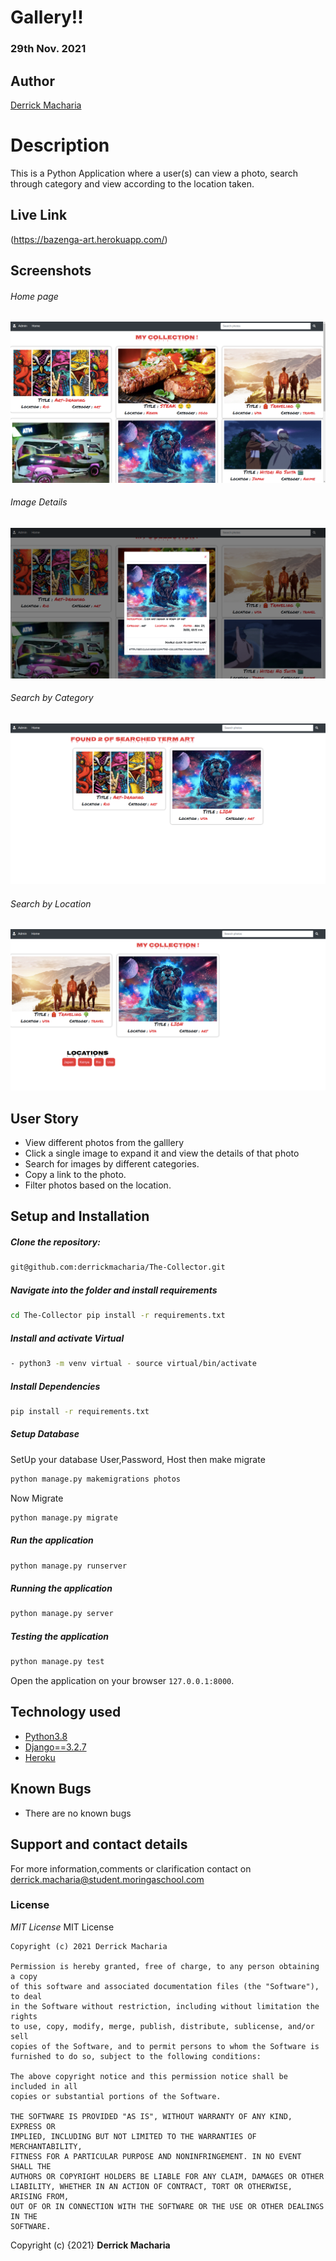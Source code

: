 # Gallery!!

### 29th Nov. 2021

## Author

[Derrick Macharia](https://github.com/derrickmacharia)

# Description
This is a Python Application where a user(s) can view  a photo, search through category and view according to the location taken.

##  Live Link 
 (https://bazenga-art.herokuapp.com/)

## Screenshots
###### Home page
<img src="static/images/Screenshot (1).png">

###### Image Details
<img src="static/images/Screenshot (2).png">

###### Search by Category
 <img src="static/images/Screenshot (3).png">

###### Search by Location
<img src="static/images/Screenshot (4).png">




## User Story 
* View different photos from the galllery
* Click a single image to expand it and view the details of that photo
* Search for images by different categories.
* Copy a link to the photo.
* Filter photos based on the location.

## Setup and Installation 

##### Clone the repository: 
 ```bash
 git@github.com:derrickmacharia/The-Collector.git
```
##### Navigate into the folder and install requirements 
 ```bash
cd The-Collector pip install -r requirements.txt
```
##### Install and activate Virtual 
 ```bash
- python3 -m venv virtual - source virtual/bin/activate
```
##### Install Dependencies 
 ```bash
 pip install -r requirements.txt
```
##### Setup Database 
  SetUp your database User,Password, Host then make migrate
 ```bash
python manage.py makemigrations photos
 ```
 Now Migrate
 ```bash
 python manage.py migrate
```
##### Run the application 
 ```bash
 python manage.py runserver
```
##### Running the application 
 ```bash
 python manage.py server
```
##### Testing the application 
 ```bash
 python manage.py test
```
Open the application on your browser `127.0.0.1:8000`.

## Technology used 
* [Python3.8](https://www.python.org/)
* [Django==3.2.7](https://docs.djangoproject.com/en/2.2/)
* [Heroku](https://heroku.com)

## Known Bugs 
* There are no known bugs


## Support and contact details
For more information,comments or clarification contact on derrick.macharia@student.moringaschool.com


### License
*MIT License*
MIT License

    Copyright (c) 2021 Derrick Macharia
    
    Permission is hereby granted, free of charge, to any person obtaining a copy
    of this software and associated documentation files (the "Software"), to deal
    in the Software without restriction, including without limitation the rights
    to use, copy, modify, merge, publish, distribute, sublicense, and/or sell
    copies of the Software, and to permit persons to whom the Software is
    furnished to do so, subject to the following conditions:
    
    The above copyright notice and this permission notice shall be included in all
    copies or substantial portions of the Software.
    
    THE SOFTWARE IS PROVIDED "AS IS", WITHOUT WARRANTY OF ANY KIND, EXPRESS OR
    IMPLIED, INCLUDING BUT NOT LIMITED TO THE WARRANTIES OF MERCHANTABILITY,
    FITNESS FOR A PARTICULAR PURPOSE AND NONINFRINGEMENT. IN NO EVENT SHALL THE
    AUTHORS OR COPYRIGHT HOLDERS BE LIABLE FOR ANY CLAIM, DAMAGES OR OTHER
    LIABILITY, WHETHER IN AN ACTION OF CONTRACT, TORT OR OTHERWISE, ARISING FROM,
    OUT OF OR IN CONNECTION WITH THE SOFTWARE OR THE USE OR OTHER DEALINGS IN THE
    SOFTWARE.

Copyright (c) {2021} **Derrick Macharia**